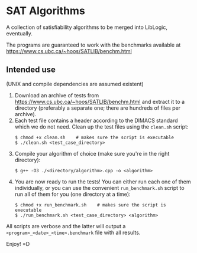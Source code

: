 # SAT Algorithms
A collection of satisfiability algorithms to be merged into LibLogic, eventually.

The programs are guaranteed to work with the benchmarks available at https://www.cs.ubc.ca/~hoos/SATLIB/benchm.html

## Intended use
(UNIX and compile dependencies are assumed existent)

1. Download an archive of tests from https://www.cs.ubc.ca/~hoos/SATLIB/benchm.html and extract it to a directory (preferably a separate one; there are hundreds of files per archive).
2. Each test file contains a header according to the DIMACS standard which we do not need. Clean up the test files using the `clean.sh` script:
   ```
   $ chmod +x clean.sh    # makes sure the script is executable
   $ ./clean.sh <test_case_directory>
   ```
3. Compile your algorithm of choice (make sure you're in the right directory):
   ```
   $ g++ -O3 ./<directory/algorithm>.cpp -o <algorithm>
   ```
4. You are now ready to run the tests! You can either run each one of them individually, or you can use the convenient `run_benchmark.sh` script to run all of them for you (one directory at a time):
   ```
   $ chmod +x run_benchmark.sh    # makes sure the script is executable
   $ ./run_benchmark.sh <test_case_directory> <algorithm>
   ```

All scripts are verbose and the latter will output a `<program>_<date>_<time>.benchmark` file with all results.

Enjoy! =D
